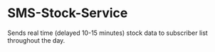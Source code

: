 # SMS-Stock-Service
Sends real time (delayed 10-15 minutes) stock data to subscriber list throughout the day.
